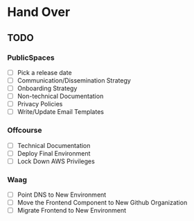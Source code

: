 # Hand Over

##  TODO

### PublicSpaces

- [ ] Pick a release date
- [ ] Communication/Dissemination Strategy
- [ ] Onboarding Strategy
- [ ] Non-technical Documentation
- [ ] Privacy Policies
- [ ] Write/Update Email Templates

### Offcourse

- [ ] Technical Documentation
- [ ] Deploy Final Environment
- [ ] Lock Down AWS Privileges

### Waag

- [ ] Point DNS to New Environment
- [ ] Move the Frontend Component to New Github Organization
- [ ] Migrate Frontend to New Environment
